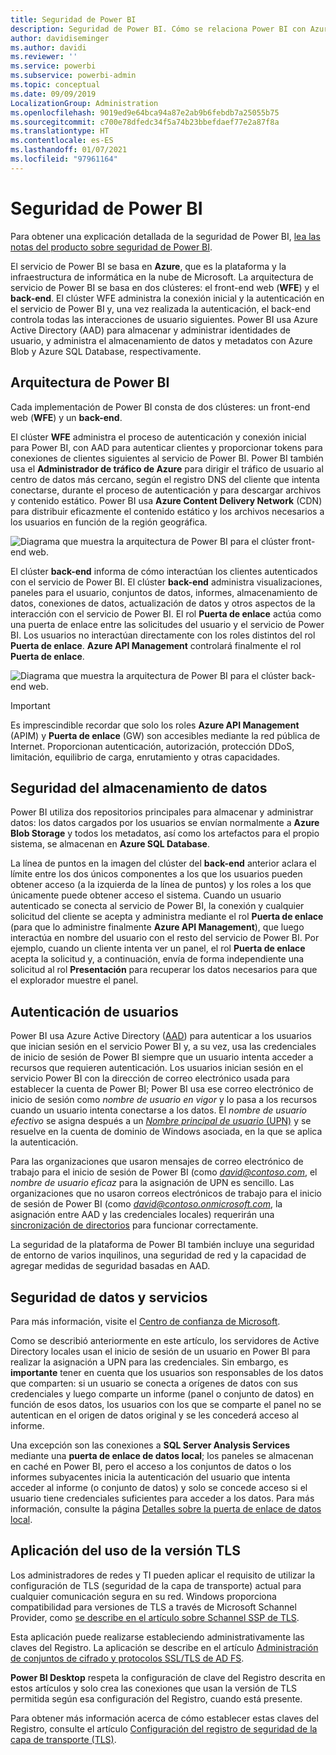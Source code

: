 ```yaml
---
title: Seguridad de Power BI
description: Seguridad de Power BI. Cómo se relaciona Power BI con Azure Active Directory y otros servicios de Azure. Este tema también incluye un vínculo a las notas del producto para obtener información más detallada.
author: davidiseminger
ms.author: davidi
ms.reviewer: ''
ms.service: powerbi
ms.subservice: powerbi-admin
ms.topic: conceptual
ms.date: 09/09/2019
LocalizationGroup: Administration
ms.openlocfilehash: 9019ed9e64bca94a87e2ab9b6febdb7a25055b75
ms.sourcegitcommit: c700e78dfedc34f5a74b23bbefdaef77e2a87f8a
ms.translationtype: HT
ms.contentlocale: es-ES
ms.lasthandoff: 01/07/2021
ms.locfileid: "97961164"
---
```

# <a name="power-bi-security"></a>Seguridad de Power BI

Para obtener una explicación detallada de la seguridad de Power BI, [lea las notas del producto sobre seguridad de Power BI](../guidance/whitepaper-powerbi-security.md).

El servicio de Power BI se basa en **Azure**, que es la plataforma y la infraestructura de informática en la nube de Microsoft. La arquitectura de servicio de Power BI se basa en dos clústeres: el front-end web (**WFE**) y el **back-end**. El clúster WFE administra la conexión inicial y la autenticación en el servicio de Power BI y, una vez realizada la autenticación, el back-end controla todas las interacciones de usuario siguientes. Power BI usa Azure Active Directory (AAD) para almacenar y administrar identidades de usuario, y administra el almacenamiento de datos y metadatos con Azure Blob y Azure SQL Database, respectivamente.

## <a name="power-bi-architecture"></a>Arquitectura de Power BI

Cada implementación de Power BI consta de dos clústeres: un front-end web (**WFE**) y un **back-end**.

El clúster **WFE** administra el proceso de autenticación y conexión inicial para Power BI, con AAD para autenticar clientes y proporcionar tokens para conexiones de clientes siguientes al servicio de Power BI. Power BI también usa el **Administrador de tráfico de Azure** para dirigir el tráfico de usuario al centro de datos más cercano, según el registro DNS del cliente que intenta conectarse, durante el proceso de autenticación y para descargar archivos y contenido estático. Power BI usa **Azure Content Delivery Network** (CDN) para distribuir eficazmente el contenido estático y los archivos necesarios a los usuarios en función de la región geográfica.

![Diagrama que muestra la arquitectura de Power BI para el clúster front-end web.](media/service-admin-power-bi-security/pbi_security_v2_wfe.png)

El clúster **back-end** informa de cómo interactúan los clientes autenticados con el servicio de Power BI. El clúster **back-end** administra visualizaciones, paneles para el usuario, conjuntos de datos, informes, almacenamiento de datos, conexiones de datos, actualización de datos y otros aspectos de la interacción con el servicio de Power BI. El rol **Puerta de enlace** actúa como una puerta de enlace entre las solicitudes del usuario y el servicio de Power BI. Los usuarios no interactúan directamente con los roles distintos del rol **Puerta de enlace**. **Azure API Management** controlará finalmente el rol **Puerta de enlace**.

![Diagrama que muestra la arquitectura de Power BI para el clúster back-end web.](media/service-admin-power-bi-security/pbi_security_v2_backend_updated.png)

> [!IMPORTANT]
> Es imprescindible recordar que solo los roles **Azure API Management** (APIM) y **Puerta de enlace** (GW) son accesibles mediante la red pública de Internet. Proporcionan autenticación, autorización, protección DDoS, limitación, equilibrio de carga, enrutamiento y otras capacidades.

## <a name="data-storage-security"></a>Seguridad del almacenamiento de datos

Power BI utiliza dos repositorios principales para almacenar y administrar datos: los datos cargados por los usuarios se envían normalmente a **Azure Blob Storage** y todos los metadatos, así como los artefactos para el propio sistema, se almacenan en **Azure SQL Database**.

La línea de puntos en la imagen del clúster del **back-end** anterior aclara el límite entre los dos únicos componentes a los que los usuarios pueden obtener acceso (a la izquierda de la línea de puntos) y los roles a los que únicamente puede obtener acceso el sistema. Cuando un usuario autenticado se conecta al servicio de Power BI, la conexión y cualquier solicitud del cliente se acepta y administra mediante el rol **Puerta de enlace** (para que lo administre finalmente **Azure API Management**), que luego interactúa en nombre del usuario con el resto del servicio de Power BI. Por ejemplo, cuando un cliente intenta ver un panel, el rol **Puerta de enlace** acepta la solicitud y, a continuación, envía de forma independiente una solicitud al rol **Presentación** para recuperar los datos necesarios para que el explorador muestre el panel.

## <a name="user-authentication"></a>Autenticación de usuarios

Power BI usa Azure Active Directory ([AAD](https://azure.microsoft.com/services/active-directory/)) para autenticar a los usuarios que inician sesión en el servicio Power BI y, a su vez, usa las credenciales de inicio de sesión de Power BI siempre que un usuario intenta acceder a recursos que requieren autenticación. Los usuarios inician sesión en el servicio Power BI con la dirección de correo electrónico usada para establecer la cuenta de Power BI; Power BI usa ese correo electrónico de inicio de sesión como *nombre de usuario en vigor* y lo pasa a los recursos cuando un usuario intenta conectarse a los datos. El *nombre de usuario efectivo* se asigna después a un [*Nombre principal de usuario* (UPN)](/windows/win32/secauthn/user-name-formats) y se resuelve en la cuenta de dominio de Windows asociada, en la que se aplica la autenticación.

Para las organizaciones que usaron mensajes de correo electrónico de trabajo para el inicio de sesión de Power BI (como <em>david@contoso.com</em>, el *nombre de usuario eficaz* para la asignación de UPN es sencillo. Las organizaciones que no usaron correos electrónicos de trabajo para el inicio de sesión de Power BI (como <em>david@contoso.onmicrosoft.com</em>, la asignación entre AAD y las credenciales locales) requerirán una [sincronización de directorios](/azure/active-directory-domain-services/synchronization) para funcionar correctamente.

La seguridad de la plataforma de Power BI también incluye una seguridad de entorno de varios inquilinos, una seguridad de red y la capacidad de agregar medidas de seguridad basadas en AAD.

## <a name="data-and-service-security"></a>Seguridad de datos y servicios

Para más información, visite el [Centro de confianza de Microsoft](https://www.microsoft.com/trust-center/product-overview).

Como se describió anteriormente en este artículo, los servidores de Active Directory locales usan el inicio de sesión de un usuario en Power BI para realizar la asignación a UPN para las credenciales. Sin embargo, es **importante** tener en cuenta que los usuarios son responsables de los datos que comparten: si un usuario se conecta a orígenes de datos con sus credenciales y luego comparte un informe (panel o conjunto de datos) en función de esos datos, los usuarios con los que se comparte el panel no se autentican en el origen de datos original y se les concederá acceso al informe.

Una excepción son las conexiones a **SQL Server Analysis Services** mediante una **puerta de enlace de datos local**; los paneles se almacenan en caché en Power BI, pero el acceso a los conjuntos de datos o los informes subyacentes inicia la autenticación del usuario que intenta acceder al informe (o conjunto de datos) y solo se concede acceso si el usuario tiene credenciales suficientes para acceder a los datos. Para más información, consulte la página [Detalles sobre la puerta de enlace de datos local](../connect-data/service-gateway-onprem-indepth.md).

## <a name="enforcing-tls-version-usage"></a>Aplicación del uso de la versión TLS

Los administradores de redes y TI pueden aplicar el requisito de utilizar la configuración de TLS (seguridad de la capa de transporte) actual para cualquier comunicación segura en su red. Windows proporciona compatibilidad para versiones de TLS a través de Microsoft Schannel Provider, como [se describe en el artículo sobre Schannel SSP de TLS](/windows/desktop/SecAuthN/protocols-in-tls-ssl--schannel-ssp-).

Esta aplicación puede realizarse estableciendo administrativamente las claves del Registro. La aplicación se describe en el artículo [Administración de conjuntos de cifrado y protocolos SSL/TLS de AD FS](/windows-server/identity/ad-fs/operations/manage-ssl-protocols-in-ad-fs). 

**Power BI Desktop** respeta la configuración de clave del Registro descrita en estos artículos y solo crea las conexiones que usan la versión de TLS permitida según esa configuración del Registro, cuando está presente.

Para obtener más información acerca de cómo establecer estas claves del Registro, consulte el artículo [Configuración del registro de seguridad de la capa de transporte (TLS)](/windows-server/security/tls/tls-registry-settings).